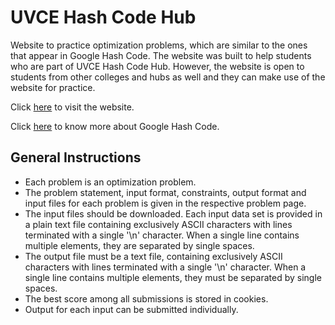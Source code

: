 # UVCE Hash Code Hub
Website to practice optimization problems, which are similar to the ones that appear in Google Hash Code. The website was built to help students who are part of UVCE Hash Code Hub. However, the website is open to students from other colleges and hubs as well and they can make use of the website for practice.

Click [here](https://dhruva-shashi.github.io/uvce-hashcode-hub/) to visit the website.

Click [here](https://codingcompetitions.withgoogle.com/hashcode) to know more about Google Hash Code.

## General Instructions

- Each problem is an optimization problem.
- The problem statement, input format, constraints, output format and input files for each problem is given in the respective problem page.
- The input files should be downloaded. Each input data set is provided in a plain text file containing exclusively ASCII characters with lines terminated with a single '\n' character. When a single line contains multiple elements, they are separated by single spaces.
- The output file must be a text file, containing exclusively ASCII characters with lines terminated with a single '\n' character. When a single line contains multiple elements, they must be separated by single spaces.
- The best score among all submissions is stored in cookies.
- Output for each input can be submitted individually.
